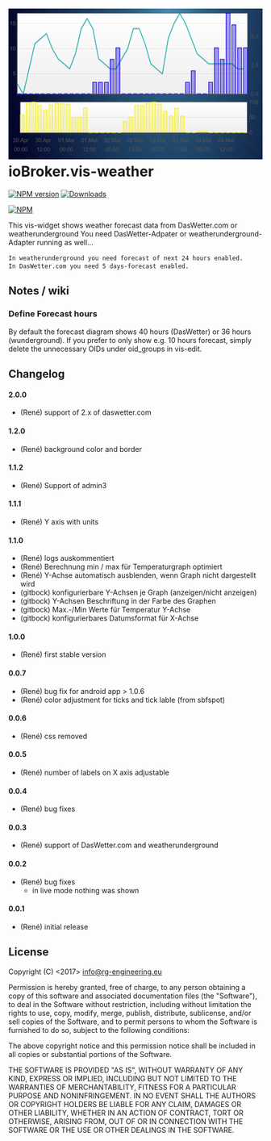 ![Logo](media/vis-weather.png)
ioBroker.vis-weather
============

[![NPM version](https://img.shields.io/npm/v/iobroker.vis-weather.svg)](https://www.npmjs.com/package/iobroker.vis-weather)
[![Downloads](https://img.shields.io/npm/dm/iobroker.vis-weather.svg)](https://www.npmjs.com/package/iobroker.vis-weather)

[![NPM](https://nodei.co/npm/iobroker.vis-weather.png?downloads=true)](https://nodei.co/npm/iobroker.vis-weather/)

This vis-widget shows weather forecast data from DasWetter.com or weatherunderground
You need DasWetter-Adpater or weatherunderground-Adapter running as well...

    In weatherunderground you need forecast of next 24 hours enabled.
    In DasWetter.com you need 5 days-forecast enabled.


## Notes / wiki
### Define Forecast hours
By default the forecast diagram shows 40 hours (DasWetter) or 36 hours (wunderground). If you prefer to only show e.g. 10 hours forecast, simply delete the unnecessary OIDs under oid_groups in vis-edit. 



## Changelog

#### 2.0.0
* (René) support of 2.x of daswetter.com

#### 1.2.0
* (René) background color and border

#### 1.1.2
* (René) Support of admin3

#### 1.1.1
* (René) Y axis with units

#### 1.1.0
* (René) logs auskommentiert
* (René) Berechnung min / max für Temperaturgraph optimiert
* (René) Y-Achse automatisch ausblenden, wenn Graph nicht dargestellt wird
* (gitbock) konfigurierbare Y-Achsen je Graph (anzeigen/nicht anzeigen)
* (gitbock) Y-Achsen Beschriftung in der Farbe des Graphen
* (gitbock) Max.-/Min Werte für Temperatur Y-Achse
* (gitbock) konfigurierbares Datumsformat für X-Achse


#### 1.0.0
* (René) first stable version

#### 0.0.7
* (René) bug fix for android app > 1.0.6
* (René) color adjustment for ticks and tick lable (from sbfspot)

#### 0.0.6
* (René) css removed

#### 0.0.5
* (René) number of labels on X axis adjustable

#### 0.0.4
* (René) bug fixes

#### 0.0.3
* (René) support of DasWetter.com and weatherunderground

#### 0.0.2
* (René) bug fixes
	- in live mode nothing was shown

#### 0.0.1
* (René) initial release

## License
Copyright (C) <2017>  <info@rg-engineering.eu>

Permission is hereby granted, free of charge, to any person obtaining a copy of this software and associated documentation files (the "Software"), to deal in the Software without restriction, including without limitation the rights to use, copy, modify, merge, publish, distribute, sublicense, and/or sell copies of the Software, and to permit persons to whom the Software is furnished to do so, subject to the following conditions:

The above copyright notice and this permission notice shall be included in all copies or substantial portions of the Software.

THE SOFTWARE IS PROVIDED "AS IS", WITHOUT WARRANTY OF ANY KIND, EXPRESS OR IMPLIED, INCLUDING BUT NOT LIMITED TO THE WARRANTIES OF MERCHANTABILITY, FITNESS FOR A PARTICULAR PURPOSE AND NONINFRINGEMENT. IN NO EVENT SHALL THE AUTHORS OR COPYRIGHT HOLDERS BE LIABLE FOR ANY CLAIM, DAMAGES OR OTHER LIABILITY, WHETHER IN AN ACTION OF CONTRACT, TORT OR OTHERWISE, ARISING FROM, OUT OF OR IN CONNECTION WITH THE SOFTWARE OR THE USE OR OTHER DEALINGS IN THE SOFTWARE.






